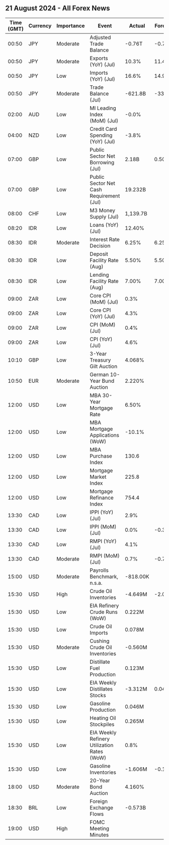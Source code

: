 ## 21 August 2024 - All Forex News

| Time (GMT) | Currency | Importance | Event | Actual | Forecast | Previous |
|------|----------|------------|-------|--------|----------|----------|
| 00:50 | JPY | Moderate | Adjusted Trade Balance | -0.76T | -0.72T | -0.82T |
| 00:50 | JPY | Moderate | Exports (YoY) (Jul) | 10.3% | 11.4% | 5.4% |
| 00:50 | JPY | Low | Imports (YoY) (Jul) | 16.6% | 14.9% | 3.2% |
| 00:50 | JPY | Moderate | Trade Balance (Jul) | -621.8B | -330.7B | 224.0B |
| 02:00 | AUD | Low | MI Leading Index (MoM) (Jul) | -0.0% |  | 0.0% |
| 04:00 | NZD | Low | Credit Card Spending (YoY) (Jul) | -3.8% |  | -3.1% |
| 07:00 | GBP | Low | Public Sector Net Borrowing (Jul) | 2.18B | 0.50B | 12.55B |
| 07:00 | GBP | Low | Public Sector Net Cash Requirement (Jul) | 19.232B |  | 6.490B |
| 08:00 | CHF | Low | M3 Money Supply (Jul) | 1,139.7B |  | 1,135.8B |
| 08:20 | IDR | Low | Loans (YoY) (Jul) | 12.40% |  | 12.36% |
| 08:30 | IDR | Moderate | Interest Rate Decision | 6.25% | 6.25% | 6.25% |
| 08:30 | IDR | Low | Deposit Facility Rate (Aug) | 5.50% | 5.50% | 5.50% |
| 08:30 | IDR | Low | Lending Facility Rate (Aug) | 7.00% | 7.00% | 7.00% |
| 09:00 | ZAR | Low | Core CPI (MoM) (Jul) | 0.3% |  | 0.4% |
| 09:00 | ZAR | Low | Core CPI (YoY) (Jul) | 4.3% |  | 4.5% |
| 09:00 | ZAR | Low | CPI (MoM) (Jul) | 0.4% |  | 0.1% |
| 09:00 | ZAR | Low | CPI (YoY) (Jul) | 4.6% |  | 5.1% |
| 10:10 | GBP | Low | 3-Year Treasury Gilt Auction | 4.068% |  | 4.441% |
| 10:50 | EUR | Moderate | German 10-Year Bund Auction | 2.220% |  | 2.430% |
| 12:00 | USD | Low | MBA 30-Year Mortgage Rate | 6.50% |  | 6.54% |
| 12:00 | USD | Low | MBA Mortgage Applications (WoW) | -10.1% |  | 16.8% |
| 12:00 | USD | Low | MBA Purchase Index | 130.6 |  | 137.7 |
| 12:00 | USD | Low | Mortgage Market Index | 225.8 |  | 251.3 |
| 12:00 | USD | Low | Mortgage Refinance Index | 754.4 |  | 889.3 |
| 13:30 | CAD | Low | IPPI (YoY) (Jul) | 2.9% |  | 2.9% |
| 13:30 | CAD | Low | IPPI (MoM) (Jul) | 0.0% | -0.3% | -0.1% |
| 13:30 | CAD | Low | RMPI (YoY) (Jul) | 4.1% |  | 7.2% |
| 13:30 | CAD | Moderate | RMPI (MoM) (Jul) | 0.7% | -0.7% | -1.7% |
| 15:00 | USD | Moderate | Payrolls Benchmark, n.s.a. | -818.00K |  | 506.00K |
| 15:30 | USD | High | Crude Oil Inventories | -4.649M | -2.000M | 1.357M |
| 15:30 | USD | Low | EIA Refinery Crude Runs (WoW) | 0.222M |  | 0.065M |
| 15:30 | USD | Low | Crude Oil Imports | 0.078M |  | -0.057M |
| 15:30 | USD | Moderate | Cushing Crude Oil Inventories | -0.560M |  | -1.665M |
| 15:30 | USD | Low | Distillate Fuel Production | 0.123M |  | -0.267M |
| 15:30 | USD | Low | EIA Weekly Distillates Stocks | -3.312M | 0.040M | -1.673M |
| 15:30 | USD | Low | Gasoline Production | 0.046M |  | -0.318M |
| 15:30 | USD | Low | Heating Oil Stockpiles | 0.265M |  | -0.268M |
| 15:30 | USD | Low | EIA Weekly Refinery Utilization Rates (WoW) | 0.8% |  | 1.0% |
| 15:30 | USD | Low | Gasoline Inventories | -1.606M | -0.100M | -2.894M |
| 18:00 | USD | Moderate | 20-Year Bond Auction | 4.160% |  | 4.466% |
| 18:30 | BRL | Low | Foreign Exchange Flows | -0.573B |  | -0.836B |
| 19:00 | USD | High | FOMC Meeting Minutes |  |  |  |

